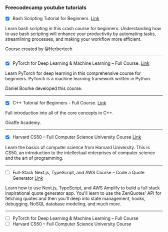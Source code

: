 ### Freecodecamp youtube tutorials

- [x] Bash Scripting Tutorial for Beginners. [Link](https://www.youtube.com/watch?v=tK9Oc6AEnR4)

Learn bash scripting in this crash course for beginners. Understanding how to use bash scripting will enhance your productivity by automating tasks, streamlining processes, and making your workflow more efficient.

Course created by @Herbertech

---
- [x] PyTorch for Deep Learning & Machine Learning – Full Course. [Link](https://www.youtube.com/watch?v=V_xro1bcAuA)

Learn PyTorch for deep learning in this comprehensive course for beginners. PyTorch is a machine learning framework written in Python.

Daniel Bourke developed this course.

---
- [x] C++ Tutorial for Beginners - Full Course. [Link](https://www.youtube.com/watch?v=vLnPwxZdW4Y)

Full introduction into all of the core concepts in C++. 

Giraffe Academy.

---
- [x] Harvard CS50 – Full Computer Science University Course [Link](https://www.youtube.com/watch?v=8mAITcNt710)

Learn the basics of computer science from Harvard University. This is CS50, an introduction to the intellectual enterprises of computer science and the art of programming.

---
- [ ] Full-Stack Next.js, TypeScript, and AWS Course – Code a Quote Generator [Link](https://www.youtube.com/watch?v=FRmCxj9K7II)

Learn how to use Next.js, TypeScript, and AWS Amplify to build a full stack inspirational quote generator app. You'll learn to use the ZenQuotes' API for fetching quotes and then you'll deep into state management, hooks, debugging, NoSQL database modeling, and much more.

---
- [ ] PyTorch for Deep Learning & Machine Learning – Full Course
- [ ] Harvard CS50 – Full Computer Science University Course
